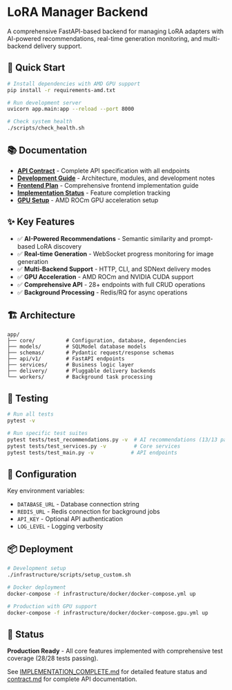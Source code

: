 # LoRA Manager Backend

A comprehensive FastAPI-based backend for managing LoRA adapters with AI-powered recommendations, real-time generation monitoring, and multi-backend delivery support.

## 🚀 Quick Start

```bash
# Install dependencies with AMD GPU support
pip install -r requirements-amd.txt

# Run development server
uvicorn app.main:app --reload --port 8000

# Check system health
./scripts/check_health.sh
```

## 📚 Documentation

- **[API Contract](docs/contract.md)** - Complete API specification with all endpoints
- **[Development Guide](docs/DEVELOPMENT.md)** - Architecture, modules, and development notes
- **[Frontend Plan](docs/FRONTEND_PLAN.md)** - Comprehensive frontend implementation guide
- **[Implementation Status](docs/IMPLEMENTATION_COMPLETE.md)** - Feature completion tracking
- **[GPU Setup](docs/ROCM_TROUBLESHOOTING.md)** - AMD ROCm GPU acceleration setup

## ✨ Key Features

- ✅ **AI-Powered Recommendations** - Semantic similarity and prompt-based LoRA discovery
- ✅ **Real-time Generation** - WebSocket progress monitoring for image generation
- ✅ **Multi-Backend Support** - HTTP, CLI, and SDNext delivery modes
- ✅ **GPU Acceleration** - AMD ROCm and NVIDIA CUDA support
- ✅ **Comprehensive API** - 28+ endpoints with full CRUD operations
- ✅ **Background Processing** - Redis/RQ for async operations

## 🏗️ Architecture

```
app/
├── core/          # Configuration, database, dependencies
├── models/        # SQLModel database models
├── schemas/       # Pydantic request/response schemas
├── api/v1/        # FastAPI endpoints
├── services/      # Business logic layer
├── delivery/      # Pluggable delivery backends
└── workers/       # Background task processing
```

## 🧪 Testing

```bash
# Run all tests
pytest -v

# Run specific test suites
pytest tests/test_recommendations.py -v  # AI recommendations (13/13 passing)
pytest tests/test_services.py -v         # Core services
pytest tests/test_main.py -v            # API endpoints
```

## 🔧 Configuration

Key environment variables:
- `DATABASE_URL` - Database connection string
- `REDIS_URL` - Redis connection for background jobs
- `API_KEY` - Optional API authentication
- `LOG_LEVEL` - Logging verbosity

## 📦 Deployment

```bash
# Development setup
./infrastructure/scripts/setup_custom.sh

# Docker deployment
docker-compose -f infrastructure/docker/docker-compose.yml up

# Production with GPU support
docker-compose -f infrastructure/docker/docker-compose.gpu.yml up
```

## 🎯 Status

**Production Ready** - All core features implemented with comprehensive test coverage (28/28 tests passing).

See [IMPLEMENTATION_COMPLETE.md](docs/IMPLEMENTATION_COMPLETE.md) for detailed feature status and [contract.md](docs/contract.md) for complete API documentation.

